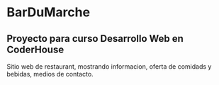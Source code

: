 # BarDuMarche
## Proyecto para curso Desarrollo Web en CoderHouse
Sitio web de restaurant, mostrando informacion, oferta de comidads y bebidas, medios de contacto.
